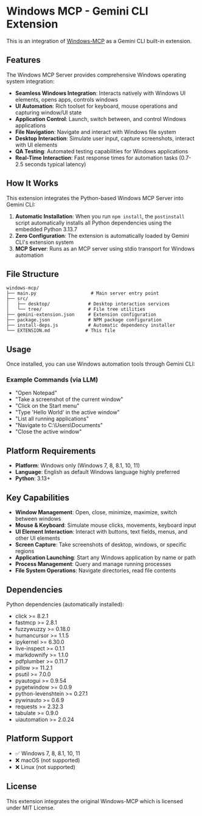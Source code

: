 # Windows MCP - Gemini CLI Extension

This is an integration of [Windows-MCP](https://github.com/CursorTouch/Windows-MCP) as a Gemini CLI built-in extension.

## Features

The Windows MCP Server provides comprehensive Windows operating system integration:

- **Seamless Windows Integration**: Interacts natively with Windows UI elements, opens apps, controls windows
- **UI Automation**: Rich toolset for keyboard, mouse operations and capturing window/UI state
- **Application Control**: Launch, switch between, and control Windows applications
- **File Navigation**: Navigate and interact with Windows file system
- **Desktop Interaction**: Simulate user input, capture screenshots, interact with UI elements
- **QA Testing**: Automated testing capabilities for Windows applications
- **Real-Time Interaction**: Fast response times for automation tasks (0.7-2.5 seconds typical latency)

## How It Works

This extension integrates the Python-based Windows MCP Server into Gemini CLI:

1. **Automatic Installation**: When you run `npm install`, the `postinstall` script automatically installs all Python dependencies using the embedded Python 3.13.7
2. **Zero Configuration**: The extension is automatically loaded by Gemini CLI's extension system
3. **MCP Server**: Runs as an MCP server using stdio transport for Windows automation

## File Structure

```
windows-mcp/
├── main.py                    # Main server entry point
├── src/
│   ├── desktop/              # Desktop interaction services
│   └── tree/                 # File tree utilities
├── gemini-extension.json     # Extension configuration
├── package.json              # NPM package configuration
├── install-deps.js           # Automatic dependency installer
└── EXTENSION.md             # This file
```

## Usage

Once installed, you can use Windows automation tools through Gemini CLI:

### Example Commands (via LLM)

- "Open Notepad"
- "Take a screenshot of the current window"
- "Click on the Start menu"
- "Type 'Hello World' in the active window"
- "List all running applications"
- "Navigate to C:\Users\Documents"
- "Close the active window"

## Platform Requirements

- **Platform**: Windows only (Windows 7, 8, 8.1, 10, 11)
- **Language**: English as default Windows language highly preferred
- **Python**: 3.13+

## Key Capabilities

- **Window Management**: Open, close, minimize, maximize, switch between windows
- **Mouse & Keyboard**: Simulate mouse clicks, movements, keyboard input
- **UI Element Interaction**: Interact with buttons, text fields, menus, and other UI elements
- **Screen Capture**: Take screenshots of desktop, windows, or specific regions
- **Application Launching**: Start any Windows application by name or path
- **Process Management**: Query and manage running processes
- **File System Operations**: Navigate directories, read file contents

## Dependencies

Python dependencies (automatically installed):
- click >= 8.2.1
- fastmcp >= 2.8.1
- fuzzywuzzy >= 0.18.0
- humancursor >= 1.1.5
- ipykernel >= 6.30.0
- live-inspect >= 0.1.1
- markdownify >= 1.1.0
- pdfplumber >= 0.11.7
- pillow >= 11.2.1
- psutil >= 7.0.0
- pyautogui >= 0.9.54
- pygetwindow >= 0.0.9
- python-levenshtein >= 0.27.1
- pywinauto >= 0.6.9
- requests >= 2.32.3
- tabulate >= 0.9.0
- uiautomation >= 2.0.24

## Platform Support

- ✅ Windows 7, 8, 8.1, 10, 11
- ❌ macOS (not supported)
- ❌ Linux (not supported)

## License

This extension integrates the original Windows-MCP which is licensed under MIT License.
